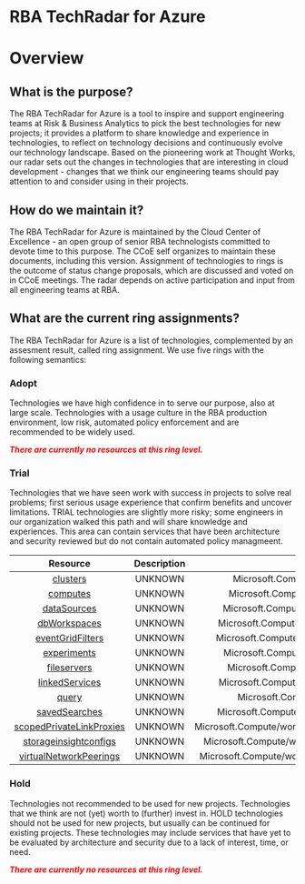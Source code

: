 
RBA TechRadar for Azure
=======================

# Overview

## What is the purpose?


The RBA TechRadar for Azure is a tool to inspire and support engineering teams at Risk & Business Analytics to pick the best technologies for new projects; it provides a platform to share knowledge and experience in technologies, to reflect on technology decisions and continuously evolve our technology landscape.  Based on the pioneering work at Thought Works, our radar sets out the changes in technologies that are interesting in cloud development - changes that we think our engineering teams should pay attention to and consider using in their projects.
## How do we maintain it?


The RBA TechRadar for Azure is maintained by the Cloud Center of Excellence - an open group of senior RBA technologists committed to devote time to this purpose.  The CCoE self organizes to maintain these documents, including this version.  Assignment of technologies to rings is the outcome of status change proposals, which are discussed and voted on in CCoE meetings.  The radar depends on active participation and input from all engineering teams at RBA.
## What are the current ring assignments?


The RBA TechRadar for Azure is a list of technologies, complemented by an assesment result, called ring assignment.  We use five rings with the following semantics:
### Adopt


Technologies we have high confidence in to serve our purpose, also at large scale.  Technologies with a usage culture in the RBA production environment, low risk, automated policy enforcement and are recommended to be widely used.  
  
***<font color="red"> There are currently no resources at this ring level. </font>***
### Trial


Technologies that we have seen work with success in projects to solve real problems;  first serious usage experience that confirm benefits and uncover limitations.  TRIAL technologies are slightly more risky; some engineers in our organization walked this path and will share knowledge and experiences.  This area can contain services that have been architecture and security reviewed but do not contain automated policy managmeent.  

|Resource|Description|Path|Status|
| :---: | :---: | :---: | :---: |
|[clusters](https://github.com/openrba/python-azure-techradar/blob/master/Microsoft.Compute/workspaces/clusters/README.md)|UNKNOWN|Microsoft.Compute/workspaces/clusters|TRIAL|
|[computes](https://github.com/openrba/python-azure-techradar/blob/master/Microsoft.Compute/workspaces/computes/README.md)|UNKNOWN|Microsoft.Compute/workspaces/computes|TRIAL|
|[dataSources](https://github.com/openrba/python-azure-techradar/blob/master/Microsoft.Compute/workspaces/dataSources/README.md)|UNKNOWN|Microsoft.Compute/workspaces/dataSources|TRIAL|
|[dbWorkspaces](https://github.com/openrba/python-azure-techradar/blob/master/Microsoft.Compute/workspaces/dbWorkspaces/README.md)|UNKNOWN|Microsoft.Compute/workspaces/dbWorkspaces|TRIAL|
|[eventGridFilters](https://github.com/openrba/python-azure-techradar/blob/master/Microsoft.Compute/workspaces/eventGridFilters/README.md)|UNKNOWN|Microsoft.Compute/workspaces/eventGridFilters|TRIAL|
|[experiments](https://github.com/openrba/python-azure-techradar/blob/master/Microsoft.Compute/workspaces/experiments/README.md)|UNKNOWN|Microsoft.Compute/workspaces/experiments|TRIAL|
|[fileservers](https://github.com/openrba/python-azure-techradar/blob/master/Microsoft.Compute/workspaces/fileservers/README.md)|UNKNOWN|Microsoft.Compute/workspaces/fileservers|TRIAL|
|[linkedServices](https://github.com/openrba/python-azure-techradar/blob/master/Microsoft.Compute/workspaces/linkedServices/README.md)|UNKNOWN|Microsoft.Compute/workspaces/linkedServices|TRIAL|
|[query](https://github.com/openrba/python-azure-techradar/blob/master/Microsoft.Compute/workspaces/query/README.md)|UNKNOWN|Microsoft.Compute/workspaces/query|TRIAL|
|[savedSearches](https://github.com/openrba/python-azure-techradar/blob/master/Microsoft.Compute/workspaces/savedSearches/README.md)|UNKNOWN|Microsoft.Compute/workspaces/savedSearches|TRIAL|
|[scopedPrivateLinkProxies](https://github.com/openrba/python-azure-techradar/blob/master/Microsoft.Compute/workspaces/scopedPrivateLinkProxies/README.md)|UNKNOWN|Microsoft.Compute/workspaces/scopedPrivateLinkProxies|TRIAL|
|[storageinsightconfigs](https://github.com/openrba/python-azure-techradar/blob/master/Microsoft.Compute/workspaces/storageinsightconfigs/README.md)|UNKNOWN|Microsoft.Compute/workspaces/storageinsightconfigs|TRIAL|
|[virtualNetworkPeerings](https://github.com/openrba/python-azure-techradar/blob/master/Microsoft.Compute/workspaces/virtualNetworkPeerings/README.md)|UNKNOWN|Microsoft.Compute/workspaces/virtualNetworkPeerings|TRIAL|

### Hold


Technologies not recommended to be used for new projects. Technologies that we think are not (yet) worth to (further) invest in.  HOLD technologies should not be used for new projects, but usually can be continued for existing projects.  These technologies may include services that have yet to be evaluated by architecture and security due to a lack of interest, time, or need.  
  
***<font color="red"> There are currently no resources at this ring level. </font>***